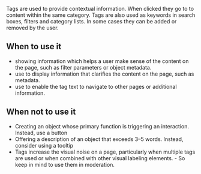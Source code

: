 Tags are used to provide contextual information. When clicked they go to to content within the same category. Tags are also used as keywords in search boxes, filters and category lists. In some cases they can be added or removed by the user.

## When to use it

- showing information which helps a user make sense of the content on the page, such as filter parameters or object metadata.
- use to display information that clarifies the content on the page, such as metadata.
- use to enable the tag text to navigate to other pages or additional information.

## When not to use it

- Creating an object whose primary function is triggering an interaction. Instead, use a button
- Offering a description of an object that exceeds 3–5 words. Instead, consider using a tooltip
- Tags increase the visual noise on a page, particularly when multiple tags are used or when combined with other visual labeling elements. - So keep in mind to use them in moderation.
